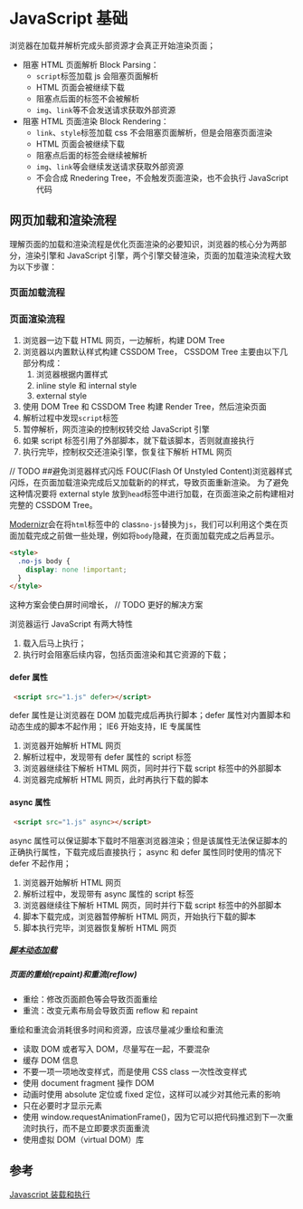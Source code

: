# JavaScript 基础

浏览器在加载并解析完成头部资源才会真正开始渲染页面；

- 阻塞 HTML 页面解析 Block Parsing：
  - `script`标签加载 js 会阻塞页面解析
  - HTML 页面会被继续下载
  - 阻塞点后面的标签不会被解析
  - `img`、`link`等不会发送请求获取外部资源
- 阻塞 HTML 页面渲染 Block Rendering：
  - `link`、`style`标签加载 css 不会阻塞页面解析，但是会阻塞页面渲染
  - HTML 页面会被继续下载
  - 阻塞点后面的标签会继续被解析
  - `img`、`link`等会继续发送请求获取外部资源
  - 不会合成 Rnedering Tree，不会触发页面渲染，也不会执行 JavaScript 代码

## 网页加载和渲染流程

理解页面的加载和渲染流程是优化页面渲染的必要知识，浏览器的核心分为两部分，渲染引擎和 JavaScript 引擎，两个引擎交替渲染，页面的加载渲染流程大致为以下步骤：

### 页面加载流程

### 页面渲染流程

1. 浏览器一边下载 HTML 网页，一边解析，构建 DOM Tree
2. 浏览器以内置默认样式构建 CSSDOM Tree， CSSDOM Tree 主要由以下几部分构成：
   1. 浏览器根据内置样式
   2. inline style 和 internal style
   3. external style
3. 使用 DOM Tree 和 CSSDOM Tree 构建 Render Tree，然后渲染页面
4. 解析过程中发现`script`标签
5. 暂停解析，网页渲染的控制权转交给 JavaScript 引擎
6. 如果 script 标签引用了外部脚本，就下载该脚本，否则就直接执行
7. 执行完毕，控制权交还渲染引擎，恢复往下解析 HTML 网页

// TODO ##避免浏览器样式闪烁
FOUC(Flash Of Unstyled Content)浏览器样式闪烁，在页面加载渲染完成后又加载新的的样式，导致页面重新渲染。
为了避免这种情况要将 external style 放到`head`标签中进行加载，在页面渲染之前构建相对完整的 CSSDOM Tree。

[Modernizr](https://modernizr.com/)会在将`html`标签中的 class`no-js`替换为`js`，我们可以利用这个类在页面加载完成之前做一些处理，例如将`body`隐藏，在页面加载完成之后再显示。

```html
<style>
  .no-js body {
    display: none !important;
  }
</style>
```

这种方案会使白屏时间增长，
// TODO
更好的解决方案

浏览器运行 JavaScript 有两大特性

1. 载入后马上执行；
2. 执行时会阻塞后续内容，包括页面渲染和其它资源的下载；

#### defer 属性

```HTML
 <script src="1.js" defer></script>
```

defer 属性是让浏览器在 DOM 加载完成后再执行脚本；defer 属性对内置脚本和动态生成的脚本不起作用；
IE6 开始支持，IE 专属属性

1. 浏览器开始解析 HTML 网页
2. 解析过程中，发现带有 defer 属性的 script 标签
3. 浏览器继续往下解析 HTML 网页，同时并行下载 script 标签中的外部脚本
4. 浏览器完成解析 HTML 网页，此时再执行下载的脚本

#### async 属性

```HTML
 <script src="1.js" async></script>
```

async 属性可以保证脚本下载时不阻塞浏览器渲染；但是该属性无法保证脚本的正确执行属性，下载完成后直接执行；
async 和 defer 属性同时使用的情况下 defer 不起作用；

1. 浏览器开始解析 HTML 网页
2. 解析过程中，发现带有 async 属性的 script 标签
3. 浏览器继续往下解析 HTML 网页，同时并行下载 script 标签中的外部脚本
4. 脚本下载完成，浏览器暂停解析 HTML 网页，开始执行下载的脚本
5. 脚本执行完毕，浏览器恢复解析 HTML 网页

##### [脚本动态加载](http://javascript.ruanyifeng.com/bom/engine.html#toc8)

##### 页面的重绘(repaint)和重流(reflow)

- 重绘：修改页面颜色等会导致页面重绘
- 重流：改变元素布局会导致页面 reflow 和 repaint

重绘和重流会消耗很多时间和资源，应该尽量减少重绘和重流

- 读取 DOM 或者写入 DOM，尽量写在一起，不要混杂
- 缓存 DOM 信息
- 不要一项一项地改变样式，而是使用 CSS class 一次性改变样式
- 使用 document fragment 操作 DOM
- 动画时使用 absolute 定位或 fixed 定位，这样可以减少对其他元素的影响
- 只在必要时才显示元素
- 使用 window.requestAnimationFrame()，因为它可以把代码推迟到下一次重流时执行，而不是立即要求页面重流
- 使用虚拟 DOM（virtual DOM）库

## 参考

[Javascript 装载和执行](http://coolshell.cn/articles/9749.html)
